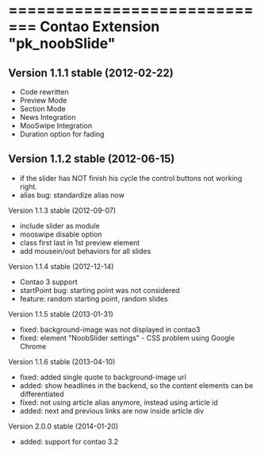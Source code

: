 =============================
Contao Extension "pk_noobSlide"
=============================

Version 1.1.1 stable (2012-02-22)
---------------------------------
- Code rewritten
- Preview Mode
- Section Mode
- News Integration
- MooSwipe Integration
- Duration option for fading

Version 1.1.2 stable (2012-06-15)
---------------------------------
- if the slider has NOT finish his cycle the control buttons not working right.
- alias bug: standardize alias now

Version 1.1.3 stable (2012-09-07)
- include slider as module
- mooswipe disable option
- class first last in 1st preview element
- add mousein/out behaviors for all slides

Version 1.1.4 stable (2012-12-14)
- Contao 3 support
- startPoint bug: starting point was not considered
- feature: random starting point, random slides

Version 1.1.5 stable (2013-01-31)
- fixed: background-image was not displayed in contao3
- fixed: element "NoobSlider settings" - CSS problem using Google Chrome

Version 1.1.6 stable (2013-04-10)
- fixed: added single quote to background-image url
- added: show headlines in the backend, so the content elements can be differentiated
- fixed: not using article alias anymore, instead using article id
- added: next and previous links are now inside article div

Version 2.0.0 stable (2014-01-20)
- added: support for contao 3.2